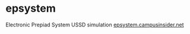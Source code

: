 # epsystem
Electronic Prepiad System USSD simulation
<a href="epsystem.campusinsider.net">epsystem.campusinsider.net</a>
